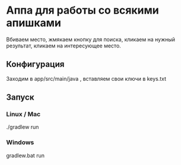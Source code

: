 # Аппа для работы со всякими апишками
Вбиваем место, жмякаем кнопку для поиска, кликаем на нужный результат, кликаем на интересующее место.
## Конфигурация
Заходим в app/src/main/java , вставляем свои ключи в keys.txt
## Запуск
### Linux / Mac
./gradlew run
### Windows
gradlew.bat run

